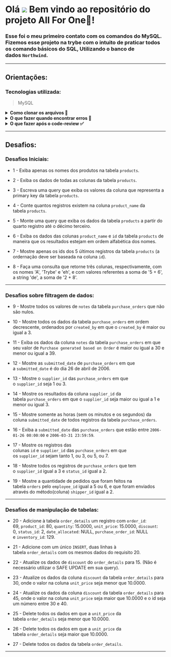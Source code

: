 # Olá <img src="https://raw.githubusercontent.com/kaueMarques/kaueMarques/master/hi.gif" width="30px"> Bem vindo ao repositório do projeto **All For One**🤺!

### Esse foi o meu primeiro contato com os comandos do MySQL. Fizemos esse projeto na trybe com o intuito de praticar todos os comando básicos do SQL, Utilizando o banco de dados `Northwind`.

---

## **Orientações:**

### **Tecnologias utilizada:**

> MySQL
> 

<details>
  <summary><strong>Como clonar os arquivos 📝</strong></summary>
  
<h3>
  Para que essa aplicação funcione na sua máquina, será necessário seguir os seguintes passos:
  
  * 1 - Abra o CMD/terminal de comando do seu sistema através da pesquisa e faça os seguintes passo:
  
    - Se você utiliza `linux` ou `mac` em português, digite `cd Área\ de\ Trabalho` e em seguida `mkdir project-all-for-one` para que seja criada a pasta onde você fará o clone do projeto. Essa pasta será criada na tela inicial;
    - Caso utilize o `windows` ou o linux e mac em inglês, digite `cd desktop` e em seguida `mkdir project-all-for-one` para que seja criada a pasta onde você fará o clone do projeto. Essa pasta assim como da outra forma, será criada na tela inicial;
  
  * 2 - Em seguida utilize o comando `cd project-all-for-one` para entrar na pasta criada
  
  * 3 - Dentro da pasta, no terminal, utilize o comando `git clone git@github.com:PedrHenrick/Project-All-For-One.git` para clonar a pasta do repositório
  
  * 4 - Logo depois entre na pasta clonada utilizando o comando `cd Project-All-For-One`
  
  E pronto! Já temos nossa aplicação na sua máquina. Agora você já pode fechar o terminal e abrir a pasta que está na área de trabalho e em seguida a pasta com o nome do projeto, lá você verá arquivos com o nome `desafioX.sql` onde `X` é o número dos exercícios listados no tópico <a href="#desafios">desafios</a>.
  </h3>
  <br />
</details>

<details>
  <summary><strong>O que fazer quando encontrar erros 🚫</strong></summary>
  <h3>
    Caso encontre algum erro referente a sintaxe ou funcionamento do mesmo, abra uma `Issue`
  </h3>
  
  * <h3>1 - Para iniciarmos, clique em <strong>issues</strong> como na foto abaixo:</h3>
  
    <img src="./images/issue.png" alt="issue"/>
  
  * <h3>2 - Após isso, clique em <strong>new issue:</strong></h3>
  
    <img width="700px" src="./images/new_issue.png" alt="new_issue"/>
  
  * <h3>3 - Agora adicione um título sobre problema encontrado, adicione uma descrição mostrando como ocorreu o erro e por fim clique no botão <strong>submit new issue</strong>:</h3>
  
    <img width="700px" src="./images/issue_form.png" alt="issue_form"/>
  
  * <h3>E pronto, o problema já foi documentado e será resolvido o mais rápido possível.</h3>
  
    <img width="700px" src="./images/issue_post.png" alt="issue_post"/>
  
  <h3>Temos também a opção de utilizar o <a href="#form">formulário de feedback</a> encontrado no fim desse arquivo!!</h3>
  <br />
</details>
<details>
  <summary><strong>O que fazer após o code-review ✅</strong></summary>
  <h3>
    Após o seu review sobre tudo o que foi abordado, deixo como sugestão responder este <span id="form"><a href="https://forms.gle/ZJjEZNEAuc9QUauY9" target="_blank">formulário de feedback</a></span>, desenvolvido por mim para auxiliar na melhoria desse e de outros projetos.
  </h3>
  <h3>
    Aguardo sua resposta, obrigado!
  </h3>
</details>

---

## <span id="desafios">**Desafios:**</span>

### **Desafios Iniciais:**

  * 1 - Exiba apenas os nomes dos produtos na tabela `products`.

  * 2 - Exiba os dados de todas as colunas da tabela `products`.

  * 3 - Escreva uma query que exiba os valores da coluna que representa a primary key da tabela `products`.

  * 4 - Conte quantos registros existem na coluna `product_name` da tabela `products`.

  * 5 - Monte uma query que exiba os dados da tabela `products` a partir do quarto registro até o décimo terceiro.

  * 6 - Exiba os dados das colunas `product_name` e `id` da tabela `products` de maneira que os resultados estejam em ordem alfabética dos nomes.

  * 7 - Mostre apenas os ids dos 5 últimos registros da tabela `products` (a ordernação deve ser baseada na coluna `id`).

  * 8 - Faça uma consulta que retorne três colunas, respectivamente, com os nomes 'A', 'Trybe' e 'eh', e com valores referentes a soma de '5 + 6', a string 'de', a soma de '2 + 8'.
---
### **Desafios sobre filtragem de dados:**

  * 9 - Mostre todos os valores de `notes` da tabela `purchase_orders` que não são nulos.

  * 10 - Mostre todos os dados da tabela `purchase_orders` em ordem decrescente, ordenados por `created_by` em que o `created_by` é maior ou igual a 3.

  * 11 - Exiba os dados da coluna `notes` da tabela `purchase_orders` em que seu valor de `Purchase generated based on Order` é maior ou igual a 30 e menor ou igual a 39.

  * 12 - Mostre as `submitted_date` de `purchase_orders` em que a `submitted_date` é do dia 26 de abril de 2006.

  * 13 - Mostre o `supplier_id` das `purchase_orders` em que o `supplier_id` seja 1 ou 3.

  * 14 - Mostre os resultados da coluna `supplier_id` da tabela `purchase_orders` em que o `supplier_id` seja maior ou igual a 1 e menor ou igual 3.

  * 15 - Mostre somente as horas (sem os minutos e os segundos) da coluna `submitted_date` de todos registros da tabela `purchase_orders`.

  * 16 - Exiba a `submitted_date` das `purchase_orders` que estão entre `2006-01-26 00:00:00` e `2006-03-31 23:59:59`.

  * 17 - Mostre os registros das colunas `id` e `supplier_id` das `purchase_orders` em que os `supplier_id` sejam tanto 1, ou 3, ou 5, ou 7.

  * 18 - Mostre todos os registros de `purchase_orders` que tem o `supplier_id` igual a 3 e `status_id` igual a 2.

  * 19 - Mostre a quantidade de pedidos que foram feitos na tabela `orders` pelo `employee_id` igual a 5 ou 6, e que foram enviados através do método(coluna) `shipper_id` igual a 2.
---
### **Desafios de manipulação de tabelas:**

  * 20 - Adicione à tabela `order_details` um registro com `order_id`: 69, `product_id`: 80, `quantity`: 15.0000, `unit_price`: 15.0000, `discount`: 0, `status_id`: 2, `date_allocated`: NULL, `purchase_order_id`: NULL e `inventory_id`: 129.

  * 21 - Adicione com um único `INSERT`, duas linhas à tabela `order_details` com os mesmos dados do requisito 20.

  * 22 - Atualize os dados de `discount` do `order_details` para 15. (Não é necessário utilizar o SAFE UPDATE em sua query).

  * 23 - Atualize os dados da coluna `discount` da tabela `order_details` para 30, onde o valor na coluna `unit_price` seja menor que 10.0000.

  * 24 - Atualize os dados da coluna `discount` da tabela `order_details` para 45, onde o valor na coluna `unit_price` seja maior que 10.0000 e o id seja um número entre 30 e 40.

  * 25 - Delete todos os dados em que a `unit_price` da tabela `order_details` seja menor que 10.0000.

  * 26 - Delete todos os dados em que a `unit_price` da tabela `order_details` seja maior que 10.0000.

  * 27 - Delete todos os dados da tabela `order_details`.
---
